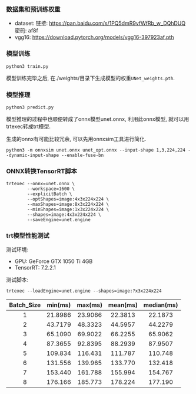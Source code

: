 ### 数据集和预训练权重

- dataset: 链接: https://pan.baidu.com/s/1PQ5dmR9vfWfRb_w_DQhDUQ  密码: af8f
- vgg16: https://download.pytorch.org/models/vgg16-397923af.pth

### 模型训练

```bash_script
python3 train.py
```

模型训练完毕之后, 在./weights/目录下生成模型的权重`UNet_weights.pth`.

### 模型推理

```bash_script
python3 predict.py
```

模型推理的过程中也顺便转成了onnx模型unet.onnx, 利用此onnx模型, 就可以用trtexec转成trt模型.

生成的onnx有可能比较冗余, 可以先用onnxsim工具进行简化.

```bash_script
python3 -m onnxsim unet.onnx unet_opt.onnx --input-shape 1,3,224,224 --dynamic-input-shape --enable-fuse-bn
```

### ONNX转换TensorRT脚本

```bash_script
trtexec --onnx=unet.onnx \
        --workspace=1600 \
        --explicitBatch \
        --optShapes=image:4x3x224x224 \
        --maxShapes=image:8x3x224x224 \
        --minShapes=image:1x3x224x224 \
        --shapes=image:4x3x224x224 \
        --saveEngine=unet.engine
```

### trt模型性能测试

测试环境:

- GPU: GeForce GTX 1050 Ti 4GB
- TensorRT: 7.2.2.1

测试脚本:

```bash_script
trtexec --loadEngine=unet.engine --shapes=image:?x3x224x224
```

| Batch_Size | min(ms) | max(ms) | mean(ms) | median(ms) |
|:----:|:----:|:----:|:----:|:----:|
| 1 | 21.8986 | 23.9066 | 22.3813 | 22.1873 |
| 2 | 43.7179 | 48.3323 | 44.5957 | 44.2279 |
| 3 | 65.1090 | 69.9022 | 66.2255 | 65.9062 |
| 4 | 87.3655 | 92.8395 | 88.2939 | 87.9507 |
| 5 | 109.834 | 116.431 | 111.787 | 110.748 |
| 6 | 131.556 | 139.965 | 133.770 | 132.418 |
| 7 | 153.440 | 161.788 | 155.994 | 154.767 |
| 8 | 176.166 | 185.773 | 178.224 | 177.190 |
